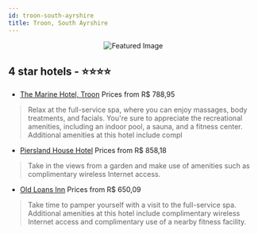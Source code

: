 ```yaml
---
id: troon-south-ayrshire
title: Troon, South Ayrshire
---
```


<center><img src="https://i.travelapi.com/hotels/1000000/560000/555000/554927/1c081f95_z.jpg" alt="Featured Image" /></center>


##  4 star hotels - ⭐️⭐️⭐️⭐️

-    [The Marine Hotel, Troon](https://us.hurb.com/hotels/troon/the-marine-hotel-troon-JNP-JP905548?cmp=18055) Prices from R$ 788,95
   > Relax at the full-service spa, where you can enjoy massages, body treatments, and facials. You're sure to appreciate the recreational amenities, including an indoor pool, a sauna, and a fitness center. Additional amenities at this hotel include compl
-    [Piersland House Hotel](https://us.hurb.com/hotels/troon/piersland-house-hotel-JNP-JP894772?cmp=18055) Prices from R$ 858,18
   > Take in the views from a garden and make use of amenities such as complimentary wireless Internet access.
-    [Old Loans Inn](https://us.hurb.com/hotels/troon/old-loans-inn-JNP-JP254998?cmp=18055) Prices from R$ 650,09
   > Take time to pamper yourself with a visit to the full-service spa. Additional amenities at this hotel include complimentary wireless Internet access and complimentary use of a nearby fitness facility.
